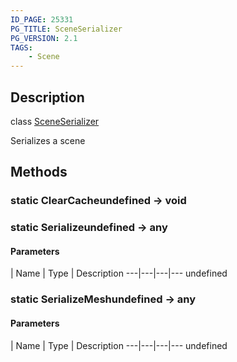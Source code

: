 ```yaml
---
ID_PAGE: 25331
PG_TITLE: SceneSerializer
PG_VERSION: 2.1
TAGS:
    - Scene
---
```

## Description

class [SceneSerializer](/classes/2.4/SceneSerializer)

Serializes a scene

## Methods

### static ClearCacheundefined &rarr; void


### static Serializeundefined &rarr; any



#### Parameters
 | Name | Type | Description
---|---|---|---
undefined
### static SerializeMeshundefined &rarr; any



#### Parameters
 | Name | Type | Description
---|---|---|---
undefined
